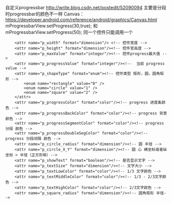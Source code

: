 自定义progressbar  http://write.blog.csdn.net/postedit/52090094
主要是分段时progressbar的颜色不一样
Canvas：https://developer.android.com/reference/android/graphics/Canvas.html
mProgressbarView.setProgress(30,true); 和 mProgressbarView.setProgress(50); 同一个控件只能调用一个

        <attr name="p_width" format="dimension"/> <!-- 控件宽度 -->
        <attr name="p_height" format="dimension"/><!-- 控件官高度 -->
        <attr name="p_maxValue" format="integer"/><!-- 控件progress最大值 -->
        <attr name="p_progressValue" format="integer"/><!--  当前 progress value -->
        <attr name="p_shapeType" format="enum"><!-- 控件类型 矩形，圆，圆角矩形 -->
            <enum name="rectangle" value="0" />
            <enum name="circle" value="1" />
            <enum name="square" value="2" />
        </attr>
        <attr name="p_progressColor" format="color"/><!-- progress 进度条颜色 -->
        <attr name="p_progressBackColor" format="color"/><!-- progress 背景 颜色 -->
        <attr name="p_progressSegmentColor" format="color"/><!-- progress 分段 颜色 -->
        <attr name="p_progressDoubleSegColor" format="color"/><!-- progress 分段间隔 颜色 -->
        <attr name="p_circle_radius" format="dimension"/><!-- 圆 半径 -->
        <attr name="p_circle_X_Y" format="dimension"/><!-- 圆 心 横坐标或者纵坐标 > 半径（正方形嘛）-->
        <attr name="p_showText" format="boolean"/><!-- 是否显示文字 -->
        <attr name="p_textSize" format="dimension"/><!-- 文字大小 -->
        <attr name="p_textLowColor" format="color"/><!-- 1/3 文字颜色 -->
        <attr name="p_textMiddleColor" format="color"/><!-- 1/3 - 2/3文字颜色 -->
        <attr name="p_textHighColor" format="color"/><!-- 2/3文字颜色 -->
        <attr name="p_square_radius" format="dimension"/><!-- 圆角矩形 半径-->
